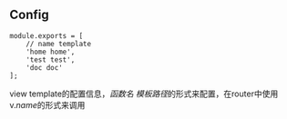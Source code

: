 ## Config

```
module.exports = [
	// name template
	'home home',
	'test test',
	'doc doc'
];
```

view template的配置信息，*函数名 模板路径*的形式来配置，在router中使用v.*name*的形式来调用

